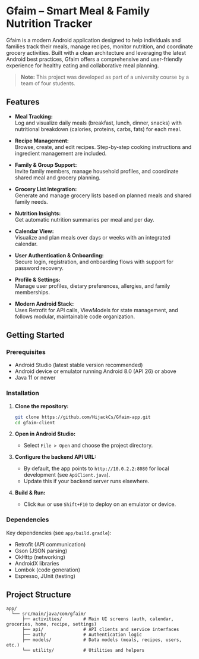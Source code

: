 # Gfaim – Smart Meal & Family Nutrition Tracker

Gfaim is a modern Android application designed to help individuals and families track their meals, manage recipes, monitor nutrition, and coordinate grocery activities. Built with a clean architecture and leveraging the latest Android best practices, Gfaim offers a comprehensive and user-friendly experience for healthy eating and collaborative meal planning.

> **Note:** This project was developed as part of a university course by a team of four students.

## Features

- **Meal Tracking:**  
  Log and visualize daily meals (breakfast, lunch, dinner, snacks) with nutritional breakdown (calories, proteins, carbs, fats) for each meal.

- **Recipe Management:**  
  Browse, create, and edit recipes. Step-by-step cooking instructions and ingredient management are included.

- **Family & Group Support:**  
  Invite family members, manage household profiles, and coordinate shared meal and grocery planning.

- **Grocery List Integration:**  
  Generate and manage grocery lists based on planned meals and shared family needs.

- **Nutrition Insights:**  
  Get automatic nutrition summaries per meal and per day.

- **Calendar View:**  
  Visualize and plan meals over days or weeks with an integrated calendar.

- **User Authentication & Onboarding:**  
  Secure login, registration, and onboarding flows with support for password recovery.

- **Profile & Settings:**  
  Manage user profiles, dietary preferences, allergies, and family memberships.

- **Modern Android Stack:**  
  Uses Retrofit for API calls, ViewModels for state management, and follows modular, maintainable code organization.


## Getting Started

### Prerequisites

- Android Studio (latest stable version recommended)
- Android device or emulator running Android 8.0 (API 26) or above
- Java 11 or newer

### Installation

1. **Clone the repository:**
   ```sh
   git clone https://github.com/HijackCs/Gfaim-app.git
   cd gfaim-client
   ```

2. **Open in Android Studio:**
   - Select `File > Open` and choose the project directory.

3. **Configure the backend API URL:**
   - By default, the app points to `http://10.0.2.2:8080` for local development (see `ApiClient.java`).
   - Update this if your backend server runs elsewhere.

4. **Build & Run:**
   - Click `Run` or use `Shift+F10` to deploy on an emulator or device.

### Dependencies

Key dependencies (see `app/build.gradle`):
- Retrofit (API communication)
- Gson (JSON parsing)
- OkHttp (networking)
- AndroidX libraries
- Lombok (code generation)
- Espresso, JUnit (testing)

## Project Structure

```
app/
  └── src/main/java/com/gfaim/
      ├── activities/        # Main UI screens (auth, calendar, groceries, home, recipe, settings)
      ├── api/               # API clients and service interfaces
      ├── auth/              # Authentication logic
      ├── models/            # Data models (meals, recipes, users, etc.)
      └── utility/           # Utilities and helpers
```
